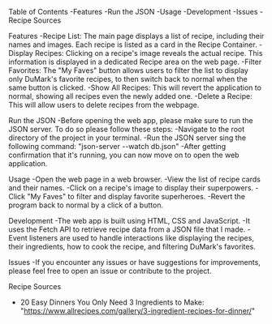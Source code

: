 Table of Contents
-Features
-Run the JSON
-Usage
-Development
-Issues
-Recipe Sources

Features
-Recipe List: The main page displays a list of recipe, including their names and images. Each recipe is listed as a card in the Recipe Container.
-Display Recipes: Clicking on a recipe's image reveals the actual recipe. This information is displayed in a dedicated Recipe area on the web page.
-Filter Favorites: The "My Faves" button allows users to filter the list to display only DuMark's favorite recipes, to then switch back to normal when the same button is clicked.
-Show All Recipes: This will revert the application to normal, showing all recipes even the newly added one.
-Delete a Recipe: This will allow users to delete recipes from the webpage.

Run the JSON
-Before opening the web app, please make sure to run the JSON server. To do so please follow these steps:
-Navigate to the root directory of the project in your terminal.
-Run the JSON server sing the following command: "json-server --watch db.json"
-After getting confirmation that it's running, you can now move on to open the web application.

Usage
-Open the web page in a web browser.
-View the list of recipe cards and their names.
-Click on a recipe's image to display their superpowers.
-Click "My Faves" to filter and display favorite superheroes.
-Revert the program back to normal by a click of a button.

Development
-The web app is built using HTML, CSS and JavaScript.
-It uses the Fetch API to retrieve recipe data from a JSON file that I made.
-Event listeners are used to handle interactions like displaying the recipes, their ingredients, how to cook the recipe, and filtering DuMark's favorites.

Issues
-If you encounter any issues or have suggestions for improvements, please feel free to open an issue or contribute to the project.

Recipe Sources
- 20 Easy Dinners You Only Need 3 Ingredients to Make: 
"https://www.allrecipes.com/gallery/3-ingredient-recipes-for-dinner/"